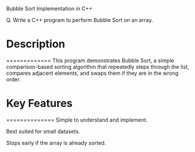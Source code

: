 Bubble Sort Implementation in C++

Q. Write a C++ program to perform Bubble Sort on an array.



# Description
=============
This program demonstrates Bubble Sort, a simple comparison-based sorting algorithm that repeatedly steps through the list, compares adjacent elements, and swaps them if they are in the wrong order.



# Key Features
==============
Simple to understand and implement.

Best suited for small datasets.

Stops early if the array is already sorted.
